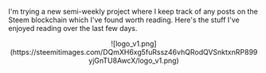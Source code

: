 I'm trying a new semi-weekly project where I keep track of any posts on the Steem blockchain which I've found worth reading.  Here's the stuff I've enjoyed reading over the last few days.

<center>![logo_v1.png](https://steemitimages.com/DQmXH6xg5fuRssz46vhQRodQVSnktxnRP899yjGnTU8AwcX/logo_v1.png)</center>

